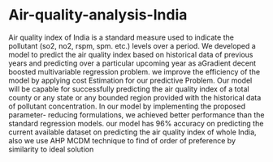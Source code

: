 # Air-quality-analysis-India

Air quality index of India is a standard measure used to indicate
the pollutant (so2, no2, rspm, spm. etc.) levels
over a period. We developed a model to predict
the air quality index based on historical data of
previous years and predicting over a particular
upcoming year as aGradient decent boosted
multivariable regression problem. we improve
the efficiency of the model by applying cost
Estimation for our predictive Problem. Our
model will be capable for successfully predicting
the air quality index of a total county or any state
or any bounded region provided with the
historical data of pollutant concentration. In our
model by implementing the proposed parameter-
reducing formulations, we achieved better
performance than the standard regression models.
our model has 96% accuracy on predicting the
current available dataset on predicting the air
quality index of whole India, also we use AHP
MCDM technique to find of order of preference
by similarity to ideal solution
